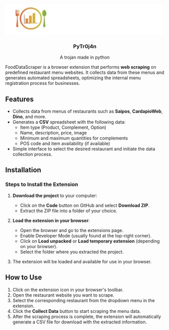 <!-- PROJECT LOGO-->
<br />
<div align="center">
  <a>
    <img src="images/logo.png" alt="Logo">
  </a>

  <h3 align="center">PyTr0j4n</h3>

  <p align="center">
    A trojan made in python
</div>

FoodDataScraper is a browser extension that performs **web scraping** on predefined restaurant menu websites. It collects data from these menus and generates automated spreadsheets, optimizing the internal menu registration process for businesses.

## Features

- Collects data from menus of restaurants such as **Saipos**, **CardapioWeb**, **Dino**, and more.
- Generates a **CSV** spreadsheet with the following data:
  - Item type (Product, Complement, Option)
  - Name, description, price, image
  - Minimum and maximum quantities for complements
  - POS code and item availability (if available)
- Simple interface to select the desired restaurant and initiate the data collection process.

## Installation

### Steps to Install the Extension

1. **Download the project** to your computer:
   - Click on the **Code** button on GitHub and select **Download ZIP**.
   - Extract the ZIP file into a folder of your choice.

2. **Load the extension in your browser**:
   - Open the browser and go to the extensions page.
   - Enable Developer Mode (usually found at the top-right corner).
   - Click on **Load unpacked** or **Load temporary extension** (depending on your browser).
   - Select the folder where you extracted the project.

3. The extension will be loaded and available for use in your browser.

## How to Use

1. Click on the extension icon in your browser's toolbar.
2. Open the restaurant website you want to scrape.
3. Select the corresponding restaurant from the dropdown menu in the extension.
4. Click the **Collect Data** button to start scraping the menu data.
5. After the scraping process is complete, the extension will automatically generate a CSV file for download with the extracted information.
